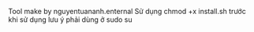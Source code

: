 Tool make by nguyentuananh.enternal
Sử dụng chmod +x install.sh trước khi sử dụng lưu ý phải dùng ở sudo su
